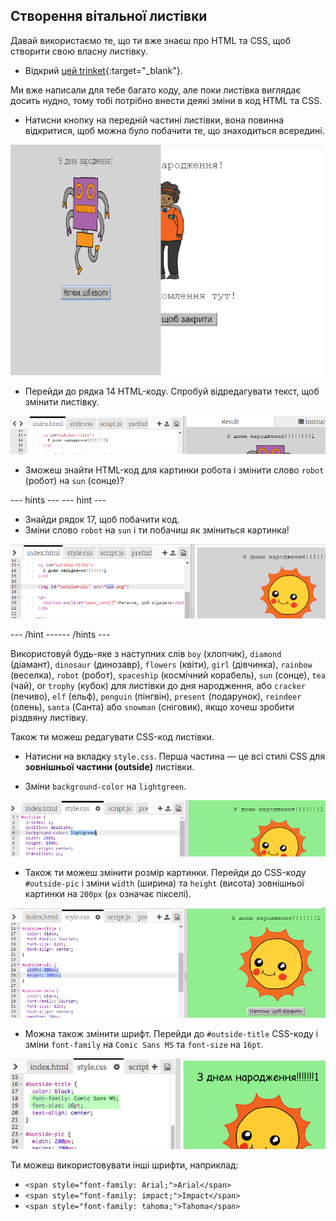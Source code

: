 ## Створення вітальної листівки

Давай використаємо те, що ти вже знаєш про HTML та CSS, щоб створити свою власну листівку.

+ Відкрий [цей trinket](https://trinket.io/html/dda4ee11f5){:target="_blank"}.

Ми вже написали для тебе багато коду, але поки листівка виглядає досить нудно, тому тобі потрібно внести деякі зміни в код HTML та CSS.

+ Натисни кнопку на передній частині листівки, вона повинна відкритися, щоб можна було побачити те, що знаходиться всередині.

![знімок екрана](images/birthday-click.png)

+ Перейди до рядка 14 HTML-коду. Спробуй відредагувати текст, щоб змінити листівку.

![знімок екрана](images/birthday-card-html.png)

+ Зможеш знайти HTML-код для картинки робота і змінити слово `robot` (робот) на `sun` (сонце)?

--- hints ---
 --- hint ---

+ Знайди рядок 17, щоб побачити код.
+ Зміни слово `robot` на `sun` і ти побачиш як зміниться картинка!

![знімок екрана](images/birthday-card-sun.png)

--- /hint ------ /hints ---

Використовуй будь-яке з наступних слів `boy` (хлопчик), `diamond` (діамант), `dinosaur` (динозавр), `flowers` (квіти), `girl` (дівчинка), `rainbow` (веселка), `robot` (робот), `spaceship` (космічний корабель), `sun` (сонце), `tea` (чай), or `trophy` (кубок) для листівки до дня народження, або `cracker` (печиво), `elf` (ельф), `penguin` (пінгвін), `present` (подарунок), `reindeer` (олень), `santa` (Санта) або `snowman` (сніговик), якщо хочеш зробити різдвяну листівку.

Також ти можеш редагувати CSS-код листівки.

+ Натисни на вкладку `style.css`. Перша частина — це всі стилі CSS для **зовнішньої частини (outside)** листівки.

+ Зміни `background-color` на `lightgreen`.

![знімок екрана](images/birthday-card-outside.png)

+ Також ти можеш змінити розмір картинки. Перейди до CSS-коду `#outside-pic` і зміни `width` (ширина) та `height` (висота) зовнішньої картинки на `200px` (`px` означає пікселі).

![знімок екрана](images/birthday-card-size.png)

+ Можна також змінити шрифт. Перейди до `#outside-title` CSS-коду і зміни `font-family` на `Comic Sans MS` та `font-size` на `16pt`.

![знімок екрана](images/birthday-card-font.png)

Ти можеш використовувати інші шрифти, наприклад:

+ `<span style="font-family: Arial;">Arial</span>`
+ `<span style="font-family: impact;">Impact</span>`
+ `<span style="font-family: tahoma;">Tahoma</span>`